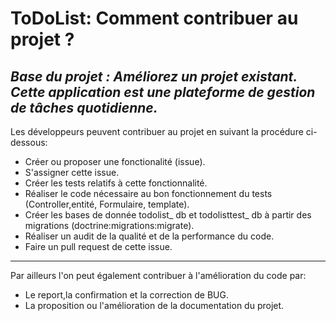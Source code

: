 ToDoList: Comment contribuer au projet ?
======================================
_Base du projet  : Améliorez un projet existant._
_Cette application est une plateforme de gestion de tâches quotidienne._
-----------------

Les développeurs peuvent contribuer au projet en suivant la procédure ci-dessous:
* Créer ou proposer une fonctionalité (issue).
* S'assigner cette issue.
* Créer les tests relatifs à cette fonctionnalité.
* Réaliser le code nécessaire au bon fonctionnement du tests (Controller,entité, Formulaire, template).
* Créer les bases de donnée todolist_ db et todolisttest_ db à partir des migrations (doctrine:migrations:migrate).
* Réaliser un audit de la qualité et de la performance du code.
* Faire un pull request de cette issue.
-----------------

Par ailleurs l'on peut également contribuer à l'amélioration du code par:
* Le report,la confirmation et la correction de BUG.
* La proposition ou l'amélioration de la documentation du projet.
